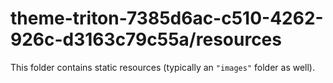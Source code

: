 # theme-triton-7385d6ac-c510-4262-926c-d3163c79c55a/resources

This folder contains static resources (typically an `"images"` folder as well).
